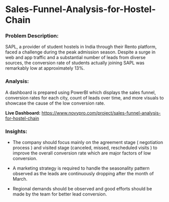 # Sales-Funnel-Analysis-for-Hostel-Chain

### **Problem Description:**

SAPL, a provider of student hostels in India through their Rento platform, faced a challenge during the peak admission season. Despite a surge in web and app traffic and a substantial number of leads from diverse sources, the conversion rate of students actually joining SAPL was remarkably low at approximately 13%.

### **Analysis:**
A dashboard is prepared using PowerBI which displays the sales funnel, conversion rates for each city, count of leads over time, and more visuals to showcase the cause of the low conversion rate.

**Live Dashboard:** https://www.novypro.com/project/sales-funnel-analysis-for-hostel-chain

### **Insights:**

- The company should focus mainly on the agreement stage ( negotiation process ) and visited stage (canceled, missed, rescheduled visits ) to improve the overall conversion rate which are major factors of low conversion.

- A marketing strategy is required to handle the seasonality pattern observed as the leads are continuously dropping after the month of March.

- Regional demands should be observed and good efforts should be made by the team for better lead conversion.
